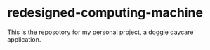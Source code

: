 # redesigned-computing-machine
This is the reposotory for my personal project, a doggie daycare application.
